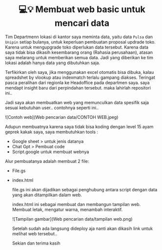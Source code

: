 <h1 align = 'center'> 💻💡 Membuat web basic untuk mencari data</h1>

Tim Departmenn lokasi di kantor saya meminta data, yaitu data `Pulsa` dan `Unipin` setiap bulanya, untuk keperluan pembuatan proposal updrade toko. Karena untuk mengupgrade toko diperlukan data tersebut. Karena data saya tidak bisa dikasih kesembarang orang (Rahasia perusahaan), atasan saya melarang untuk memberikan semua data. Jadi yang diberikan ke tim lokasi adalah hanya data yang dibutuhkan saja.

Terfikirkan oleh saya, jika menggunakan excel otomatis bisa dibuka, kalau spreadshet by vlookup atau indexmatch terlalu gampang diakses. Teringat pasca peralihan dari regionla ke Headoffice pada departmen saya. saya mendapt insight baru dari perpindahan tersebut. maka lahirlah repositori ini..

Jadi saya akan membuatkan web yang memunculkan data spesifik saja sesuai kebutuhan user.. contohnya seperti ini..

![Contoh web](Web pencarian data/CONTOH WEB.jpeg)

Adupun membuatnya karena saya tidak bisa koding dengan level 15 ayam geprek kakak saya, saya membutuhkan tools :
- Google sheet > untuk jenis datanya
- Chat Gpt > Pembuat code
- Script.google untuk membuat webnya

Alur pembuatanya adalah membuat 2 file:
- File.gs
- index.html

  file.gs ini akan dijadikan sebagai penghubung antara script dengan  data yang akan ditampilkan dalam web.

  index.html ini sebagai membuat dan membangun tampilan web. Membuat letak, mengatur warna, menambah interaktif.

  ![Tampilan gambar](Web pencarian data/tampilan web.png)

  Setelah sudah ada langsung dideploy aja nanti akan dikasih link untuk melihat web tersebut..

  Sekian dan terima kasih
